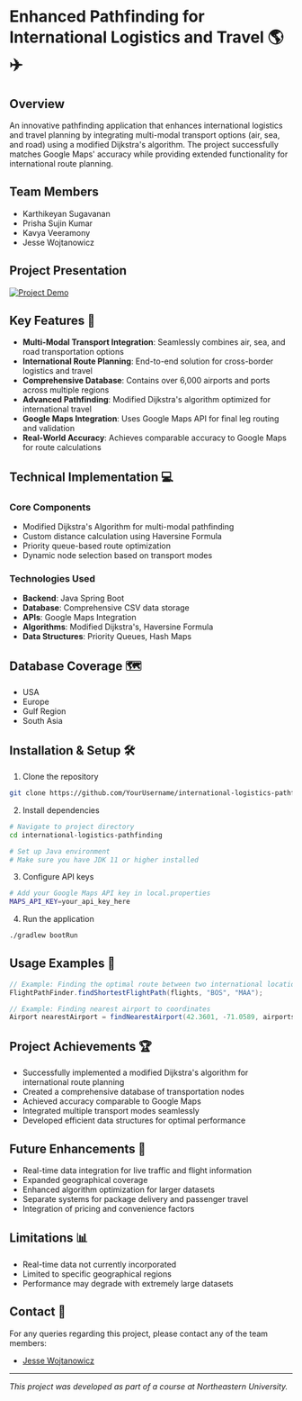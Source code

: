 # Enhanced Pathfinding for International Logistics and Travel 🌎✈️

## Overview
An innovative pathfinding application that enhances international logistics and travel planning by integrating multi-modal transport options (air, sea, and road) using a modified Dijkstra's algorithm. The project successfully matches Google Maps' accuracy while providing extended functionality for international route planning.

## Team Members
- Karthikeyan Sugavanan
- Prisha Sujin Kumar
- Kavya Veeramony
- Jesse Wojtanowicz

## Project Presentation
[![Project Demo](https://img.youtube.com/vi/y-aEz7yoAkw/0.jpg)](https://www.youtube.com/watch?v=y-aEz7yoAkw)

## Key Features 🚀
- **Multi-Modal Transport Integration**: Seamlessly combines air, sea, and road transportation options
- **International Route Planning**: End-to-end solution for cross-border logistics and travel
- **Comprehensive Database**: Contains over 6,000 airports and ports across multiple regions
- **Advanced Pathfinding**: Modified Dijkstra's algorithm optimized for international travel
- **Google Maps Integration**: Uses Google Maps API for final leg routing and validation
- **Real-World Accuracy**: Achieves comparable accuracy to Google Maps for route calculations

## Technical Implementation 💻
### Core Components
- Modified Dijkstra's Algorithm for multi-modal pathfinding
- Custom distance calculation using Haversine Formula
- Priority queue-based route optimization
- Dynamic node selection based on transport modes

### Technologies Used
- **Backend**: Java Spring Boot
- **Database**: Comprehensive CSV data storage
- **APIs**: Google Maps Integration
- **Algorithms**: Modified Dijkstra's, Haversine Formula
- **Data Structures**: Priority Queues, Hash Maps

## Database Coverage 🗺️
- USA
- Europe
- Gulf Region
- South Asia

## Installation & Setup 🛠️
1. Clone the repository
```bash
git clone https://github.com/YourUsername/international-logistics-pathfinding.git
```

2. Install dependencies
```bash
# Navigate to project directory
cd international-logistics-pathfinding

# Set up Java environment
# Make sure you have JDK 11 or higher installed
```

3. Configure API keys
```bash
# Add your Google Maps API key in local.properties
MAPS_API_KEY=your_api_key_here
```

4. Run the application
```bash
./gradlew bootRun
```

## Usage Examples 📝
```java
// Example: Finding the optimal route between two international locations
FlightPathFinder.findShortestFlightPath(flights, "BOS", "MAA");

// Example: Finding nearest airport to coordinates
Airport nearestAirport = findNearestAirport(42.3601, -71.0589, airports);
```

## Project Achievements 🏆
- Successfully implemented a modified Dijkstra's algorithm for international route planning
- Created a comprehensive database of transportation nodes
- Achieved accuracy comparable to Google Maps
- Integrated multiple transport modes seamlessly
- Developed efficient data structures for optimal performance

## Future Enhancements 🔮
- Real-time data integration for live traffic and flight information
- Expanded geographical coverage
- Enhanced algorithm optimization for larger datasets
- Separate systems for package delivery and passenger travel
- Integration of pricing and convenience factors

## Limitations 📊
- Real-time data not currently incorporated
- Limited to specific geographical regions
- Performance may degrade with extremely large datasets


## Contact 📧
For any queries regarding this project, please contact any of the team members:
- [Jesse Wojtanowicz](https://github.com/Jessewcs)

---
*This project was developed as part of a course at Northeastern University.*
